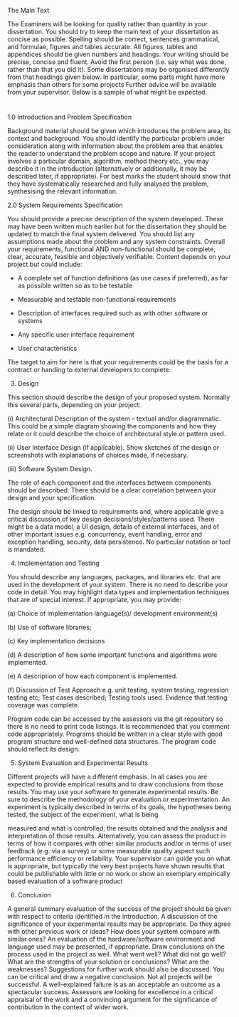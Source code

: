 The Main Text

The Examiners will be looking for quality rather than quantity in your dissertation. You should try to keep the main text of your dissertation as concise as possible. Spelling should be correct, sentences grammatical, and formulae, figures and tables accurate. All figures, tables and appendices should be given numbers and headings. Your writing should be precise, concise and fluent. Avoid the first person (i.e. say what was done, rather than that you did it). Some dissertations may be organised differently from that headings given below. In particular, some parts might have more emphasis than others for some projects Further advice will be available from your supervisor. Below is a sample of what might be expected.
#
1.0 Introduction and Problem Specification

Background material should be given which introduces the problem area, its context and background. You should identify the particular problem under consideration along with information about the problem area that enables the reader to understand the problem scope and nature. If your project involves a particular domain, algorithm, method theory etc., you may describe it in the introduction (alternatively or additionally, it may be described later, if appropriate). For best marks the student should show that they have systematically researched and fully analysed the problem, synthesising the relevant information.

2.0 System Requirements Specification

You should provide a precise description of the system developed. These may have been written much earlier but for the dissertation they should be updated to match the final system delivered. You should list any assumptions made about the problem and any system constraints. Overall your requirements, functional AND non-functional should be complete, clear, accurate, feasible and objectively verifiable. Content depends on your project but could include:

* A complete set of function definitions (as use cases if preferred), as far as possible written so as to be testable

* Measurable and testable non-functional requirements

* Description of interfaces required such as with other software or systems

* Any specific user interface requirement

* User characteristics

The target to aim for here is that your requirements could be the basis for a contract or handing to external developers to complete.

3. Design

This section should describe the design of your proposed system. Normally this several parts, depending on your project:

(i) Architectural Description of the system – textual and/or diagrammatic. This could be a simple diagram showing the components and how they relate or it could describe the choice of architectural style or pattern used.

(ii) User Interface Design (if applicable). Show sketches of the design or screenshots with explanations of choices made, if necessary.

(iii) Software System Design.

The role of each component and the interfaces between components should be described. There should be a clear correlation between your design and your specification.

The design should be linked to requirements and, where applicable give a critical discussion of key design decisions/styles/patterns used. There might be a data model, a UI design, details of external interfaces, and of other important issues e.g. concurrency, event handling, error and exception handling, security, data persistence. No particular notation or tool is mandated.

4. Implementation and Testing

You should describe any languages, packages, and libraries etc. that are used in the development of your system. There is no need to describe your code in detail. You may highlight data types and implementation techniques that are of special interest. If appropriate, you may provide:

(a) Choice of implementation language(s)/ development environment(s)

(b) Use of software libraries;

(c) Key implementation decisions

(d) A description of how some important functions and algorithms were implemented.

(e) A description of how each component is implemented.

(f) Discussion of Test Approach e.g. unit testing, system testing, regression testing etc; Test cases described; Testing tools used. Evidence that testing coverage was complete.

Program code can be accessed by the assessors via the git repository so there is no need to print code listings. It is recommended that you comment code appropriately. Programs should be written in a clear style with good program structure and well-defined data structures. The program code should reflect its design.

5. System Evaluation and Experimental Results

Different projects will have a different emphasis. In all cases you are expected to provide empirical results and to draw conclusions from those results. You may use your software to generate experimental results. Be sure to describe the methodology of your evaluation or experimentation. An experiment is typically described in terms of its goals, the hypotheses being tested, the subject of the experiment, what is being

measured and what is controlled, the results obtained and the analysis and interpretation of those results. Alternatively, you can assess the product in terms of how it compares with other similar products and/or in terms of user feedback (e.g. via a survey) or some measurable quality aspect such performance efficiency or reliability. Your supervisor can guide you on what is appropriate, but typically the very best projects have shown results that could be publishable with little or no work or show an exemplary empirically based evaluation of a software product

6. Conclusion

A general summary evaluation of the success of the project should be given with respect to criteria identified in the introduction. A discussion of the significance of your experimental results may be appropriate. Do they agree with other previous work or ideas? How does your system compare with similar ones? An evaluation of the hardware/software environment and language used may be presented, if appropriate. Draw conclusions on the process used in the project as well. What went well? What did not go well? What are the strengths of your solution or conclusions? What are the weaknesses? Suggestions for further work should also be discussed. You can be critical and draw a negative conclusion. Not all projects will be successful. A well-explained failure is as an acceptable an outcome as a spectacular success. Assessors are looking for excellence in a critical appraisal of the work and a convincing argument for the significance of contribution in the context of wider work.
